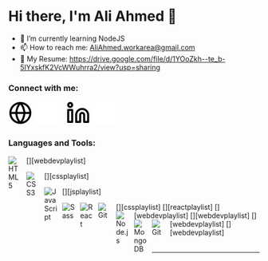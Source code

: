 # Hi there, I'm Ali Ahmed 👋 

- 🌱 I’m currently learning NodeJS 
- 📫 How to reach me: AliAhmed.workarea@gmail.com
- 📄 My Resume: https://drive.google.com/file/d/1YOoZkh--te_b-5IYxskfK2VcWWuhrra2/view?usp=sharing

### Connect with me:

[![website](./img/globe-light.svg)](https://ali-ahmed-me.web.app/)
[![website](./img/globe-dark.svg)](https://ali-ahmed-me.web.app/)
&nbsp;&nbsp;
[![website](./img/linkedin-light.svg)](https://www.linkedin.com/in/ali-ahmed-66a8b41aa/)
[![website](./img/linkedin-dark.svg)](https://www.linkedin.com/in/ali-ahmed-66a8b41aa/)


### Languages and Tools:

[<img align="left" alt="HTML5" width="26px" src="https://cdn.jsdelivr.net/gh/devicons/devicon/icons/html5/html5-original.svg" style="padding-right:10px;" />][webdevplaylist]

[<img align="left" alt="CSS3" width="26px" src="https://cdn.jsdelivr.net/gh/devicons/devicon/icons/css3/css3-original.svg" style="padding-right:10px;" />][cssplaylist]

[<img align="left" alt="JavaScript" width="26px" src="https://cdn.jsdelivr.net/gh/devicons/devicon/icons/javascript/javascript-original.svg" style="padding-right:10px;" />][jsplaylist]

[<img align="left" alt="Sass" width="26px" src="https://cdn.jsdelivr.net/gh/devicons/devicon/icons/sass/sass-original.svg" style="padding-right:10px;" />][cssplaylist]
[<img align="left" alt="React" width="26px" src="https://cdn.jsdelivr.net/gh/devicons/devicon/icons/bootstrap/bootstrap-original.svg" style="padding-right:10px;" />][reactplaylist]
[<img align="left" alt="Git" width="26px" src="https://cdn.jsdelivr.net/gh/devicons/devicon/icons/angularjs/angularjs-original.svg" style="padding-right:10px;" />][webdevplaylist]
[<img align="left" alt="Node.js" width="26px" src="https://cdn.jsdelivr.net/gh/devicons/devicon/icons/nodejs/nodejs-original.svg" style="padding-right:10px;" />][webdevplaylist]
[<img align="left" alt="MongoDB" width="26px" src="https://cdn.jsdelivr.net/gh/devicons/devicon/icons/mongodb/mongodb-original.svg" style="padding-right:10px;" />][webdevplaylist]
[<img align="left" alt="Git" width="26px" src="https://cdn.jsdelivr.net/gh/devicons/devicon/icons/github/github-original.svg" style="padding-right:10px;"/>][webdevplaylist]
<br />
<br />

---

